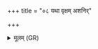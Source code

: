 +++
title = "०८ यथा वृक्षम् अशनिर्"

+++
<details><summary>मूलम् (GR)</summary>

यथा वृक्षम् अशनिर्  
विश्वहा हन्त्य् अप्रति ।  
एवाहम् अमुं कितवम्  
अक्षैर् वध्यासम् अप्रति ॥
</details>
